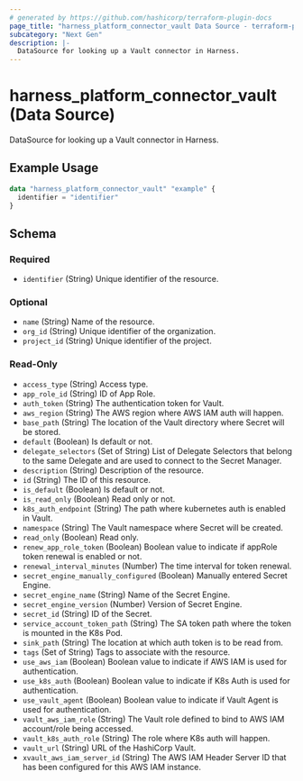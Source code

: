 ```yaml
---
# generated by https://github.com/hashicorp/terraform-plugin-docs
page_title: "harness_platform_connector_vault Data Source - terraform-provider-harness"
subcategory: "Next Gen"
description: |-
  DataSource for looking up a Vault connector in Harness.
---
```


# harness_platform_connector_vault (Data Source)

DataSource for looking up a Vault connector in Harness.

## Example Usage

```terraform
data "harness_platform_connector_vault" "example" {
  identifier = "identifier"
}
```

<!-- schema generated by tfplugindocs -->
## Schema

### Required

- `identifier` (String) Unique identifier of the resource.

### Optional

- `name` (String) Name of the resource.
- `org_id` (String) Unique identifier of the organization.
- `project_id` (String) Unique identifier of the project.

### Read-Only

- `access_type` (String) Access type.
- `app_role_id` (String) ID of App Role.
- `auth_token` (String) The authentication token for Vault.
- `aws_region` (String) The AWS region where AWS IAM auth will happen.
- `base_path` (String) The location of the Vault directory where Secret will be stored.
- `default` (Boolean) Is default or not.
- `delegate_selectors` (Set of String) List of Delegate Selectors that belong to the same Delegate and are used to connect to the Secret Manager.
- `description` (String) Description of the resource.
- `id` (String) The ID of this resource.
- `is_default` (Boolean) Is default or not.
- `is_read_only` (Boolean) Read only or not.
- `k8s_auth_endpoint` (String) The path where kubernetes auth is enabled in Vault.
- `namespace` (String) The Vault namespace where Secret will be created.
- `read_only` (Boolean) Read only.
- `renew_app_role_token` (Boolean) Boolean value to indicate if appRole token renewal is enabled or not.
- `renewal_interval_minutes` (Number) The time interval for token renewal.
- `secret_engine_manually_configured` (Boolean) Manually entered Secret Engine.
- `secret_engine_name` (String) Name of the Secret Engine.
- `secret_engine_version` (Number) Version of Secret Engine.
- `secret_id` (String) ID of the Secret.
- `service_account_token_path` (String) The SA token path where the token is mounted in the K8s Pod.
- `sink_path` (String) The location at which auth token is to be read from.
- `tags` (Set of String) Tags to associate with the resource.
- `use_aws_iam` (Boolean) Boolean value to indicate if AWS IAM is used for authentication.
- `use_k8s_auth` (Boolean) Boolean value to indicate if K8s Auth is used for authentication.
- `use_vault_agent` (Boolean) Boolean value to indicate if Vault Agent is used for authentication.
- `vault_aws_iam_role` (String) The Vault role defined to bind to AWS IAM account/role being accessed.
- `vault_k8s_auth_role` (String) The role where K8s auth will happen.
- `vault_url` (String) URL of the HashiCorp Vault.
- `xvault_aws_iam_server_id` (String) The AWS IAM Header Server ID that has been configured for this AWS IAM instance.


